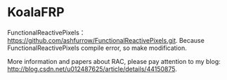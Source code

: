 # KoalaFRP
FunctionalReactivePixels：https://github.com/ashfurrow/FunctionalReactivePixels.git. Because FunctionalReactivePixels compile error, so make modification. 

 More information and papers about RAC, please pay attention to my blog: http://blog.csdn.net/u012487625/article/details/44150875.
